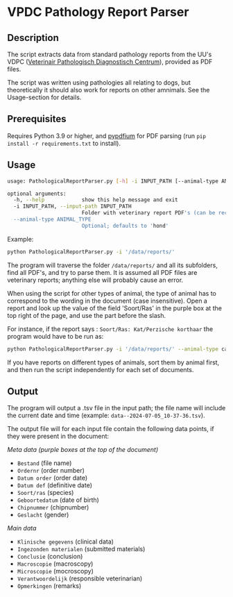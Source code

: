 # VPDC Pathology Report Parser

## Description

The script extracts data from standard pathology reports from the UU's VDPC ([Veterinair Pathologisch Diagnostisch Centrum](https://www.uu.nl/onderzoek/veterinair-pathologisch-diagnostisch-centrum)), provided as PDF files.

The script was written using pathologies all relating to dogs, but theoretically it should also work for reports on other amnimals. See the Usage-section for details.


## Prerequisites

Requires Python 3.9 or higher, and [pypdfium](https://pypi.org/project/pypdfium2/) for PDF parsing (run `pip install -r requirements.txt` to install).

## Usage

```bash
usage: PathologicalReportParser.py [-h] -i INPUT_PATH [--animal-type ANIMAL_TYPE]

optional arguments:
  -h, --help            show this help message and exit
  -i INPUT_PATH, --input-path INPUT_PATH
                        Folder with veterinary report PDF's (can be recursive)
  --animal-type ANIMAL_TYPE
                        Optional; defaults to 'hond'
```

Example:
```bash
python PathologicalReportParser.py -i '/data/reports/'
```
The program will traverse the folder `/data/reports/` and all its subfolders, find all PDF's, and try to parse them. It is assumed all PDF files are veterinary reports; anything else will probably cause an error.

When using the script for other types of animal, the type of animal has to correspond to the wording in the document (case insensitive). Open a report and look up the value of the field 'Soort/Ras' in the purple box at the top right of the page, and use the part before the slash. 

For instance, if the report says : `Soort/Ras: Kat/Perzische korthaar` the program would have to be run as:
```bash
python PathologicalReportParser.py -i '/data/reports/' --animal-type cat
```
If you have reports on different types of animals, sort them by animal first, and then run the script independently for each set of documents.


## Output

The program will output a .tsv file in the input path; the file name will include the current date and time (example: `data--2024-07-05_10-37-36.tsv`).

The output file will for each input file contain the following data points, if they were present in the document:

_Meta data (purple boxes at the top of the document)_
+ `Bestand` (file name)
+ `Ordernr` (order number)
+ `Datum order` (order date)
+ `Datum def` (definitive date)
+ `Soort/ras` (species)
+ `Geboortedatum` (date of birth)
+ `Chipnummer` (chipnumber) 
+ `Geslacht` (gender)

_Main data_
+ `Klinische gegevens` (clinical data)
+ `Ingezonden materialen` (submitted materials)
+ `Conclusie` (conclusion)
+ `Macroscopie` (macroscopy)
+ `Microscopie` (mocroscopy)
+ `Verantwoordelijk` (responsible veterinarian)
+ `Opmerkingen` (remarks)

